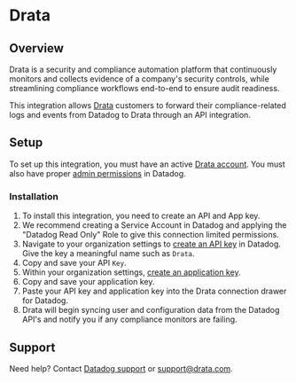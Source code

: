 # Drata

## Overview

Drata is a security and compliance automation platform that continuously monitors and collects evidence of a company's security controls, while streamlining compliance workflows end-to-end to ensure audit readiness.

This integration allows [Drata][5] customers to forward their compliance-related logs and events from Datadog to Drata through an API integration.

## Setup

To set up this integration, you must have an active [Drata account][6]. You must also have proper [admin permissions][7] in Datadog.

### Installation

1. To install this integration, you need to create an API and App key.
2. We recommend creating a Service Account in Datadog and applying the "Datadog Read Only" Role to give this connection limited permissions.
3. Navigate to your organization settings to [create an API key][2] in Datadog. Give the key a meaningful name such as `Drata`.
4. Copy and save your API `Key`.
5. Within your organization settings, [create an application key][3]. 
6. Copy and save your application key.
7. Paste your API key and application key into the Drata connection drawer for Datadog.
8. Drata will begin syncing user and configuration data from the Datadog API's and notify you if any compliance monitors are failing.


## Support

Need help? Contact [Datadog support][1] or [support@drata.com][4].


[1]: https://docs.datadoghq.com/help/
[2]: https://docs.datadoghq.com/account_management/api-app-keys/#add-an-api-key-or-client-token
[3]: https://docs.datadoghq.com/account_management/api-app-keys/#add-application-keys
[4]: mailto:support@drata.com
[5]: https://www.drata.com
[6]: https://drata.com/demo
[7]: https://docs.datadoghq.com/account_management/rbac/permissions/